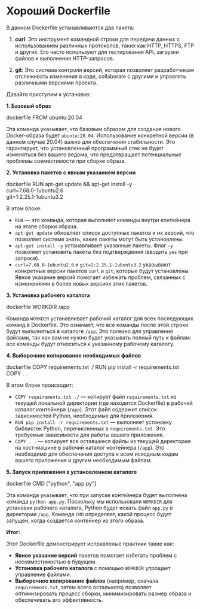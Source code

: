 # Хороший Dockerfile

В данном Dockerfile устанавливаются два пакета:

1. **curl**: Это инструмент командной строки для передачи данных с использованием различных протоколов, таких как HTTP, HTTPS, FTP и других. Его часто используют для тестирования API, загрузки файлов и выполнения HTTP-запросов.

2. **git**: Это система контроля версий, которая позволяет разработчикам отслеживать изменения в коде, collaborate с другими и управлять различными версиями проекта.

Давайте приступим к установке:

**1. Базовый образ**

dockerfile
FROM ubuntu:20.04

Эта команда указывает, что базовым образом для создания нового Docker-образа будет `ubuntu:20.04`. Использование конкретной версии (в данном случае 20.04) важно для обеспечения стабильности. Это гарантирует, что установленный программный стек не будет изменяться без вашего ведома, что предотвращает потенциальные проблемы совместимости при сборке образа.

**2. Установка пакетов с явным указанием версии**

dockerfile
RUN apt-get update && apt-get install -y \
 curl=7.68.0-1ubuntu2.6 \
 git=1:2.25.1-1ubuntu3.2

В этом блоке:

- `RUN` — это команда, которая выполняет команды внутри контейнера на этапе сборки образа.
- `apt-get update` обновляет список доступных пакетов и их версий, что позволяет системе знать, какие пакеты могут быть установлены.
- `apt-get install -y` устанавливает указанные пакеты. Флаг `-y` позволяет установить пакеты без подтверждения (вводить `yes` при запросе).
- `curl=7.68.0-1ubuntu2.6` и `git=1:2.25.1-1ubuntu3.2` указывают конкретные версии пакетов `curl` и `git`, которые будут установлены. Явное указание версий помогает избежать проблем, связанных с изменениями в более новых версиях этих пакетов.

**3. Установка рабочего каталога**

dockerfile
WORKDIR /app

Команда `WORKDIR` устанавливает рабочий каталог для всех последующих команд в Dockerfile. Это означает, что все команды после этой строки будут выполняться в каталоге `/app`. Это полезно для управления файлами, так как вам не нужно будет указывать полный путь к файлам: все команды будут относиться к указанному рабочему каталогу.

**4. Выборочное копирование необходимых файлов**

dockerfile
COPY requirements.txt ./
RUN pip install -r requirements.txt
COPY . .

В этом блоке происходит:

- `COPY requirements.txt ./` — копирует файл `requirements.txt` из текущей локальной директории (где находится Dockerfile) в рабочий каталог контейнера (`/app`). Этот файл содержит список зависимостей Python, необходимых для приложения.
- `RUN pip install -r requirements.txt` — выполняет установку библиотек Python, перечисленных в `requirements.txt`. Это требуемые зависимости для работы вашего приложения.
- `COPY . .` — копирует все оставшиеся файлы из текущей директории на хост-машине в рабочий каталог контейнера (`/app`). Это необходимо для обеспечения доступа к всем исходным кодам вашего приложения и другим необходимым файлам.

**5. Запуск приложения в установленном каталоге**

dockerfile
CMD ["python", "app.py"]

Эта команда указывает, что при запуске контейнера будет выполнена команда `python app.py`. Поскольку мы использовали `WORKDIR` для установки рабочего каталога, Python будет искать файл `app.py` в директории `/app`. Команда `CMD` определяет, какой процесс будет запущен, когда создается контейнер из этого образа.

**Итог:**

Этот Dockerfile демонстрирует исправленые практики такие как:

- **Явное указание версий** пакетов помогает избегать проблем с несовместимостью в будущем.
- **Установка рабочего каталога** с помощью `WORKDIR` упрощает управление файлами.
- **Выборочное копирование файлов** (например, сначала `requirements.txt`, затем всего остального) позволяет оптимизировать процесс сборки, минимизировать размер образа и обеспечивать его эффективность.
